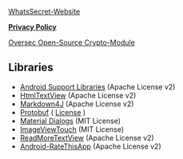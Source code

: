 [WhatsSecret-Website](https://www.whatsapp.oversec.io)

**[Privacy Policy](https://www.oversec.io/policy.html)**

[Oversec Open-Source Crypto-Module](https://github.com/oversecio/oversec-crypto)

## Libraries
  * [Android Support Libraries](http://developer.android.com/tools/support-library/index.html) (Apache License v2)
  * [HtmlTextView](https://github.com/sufficientlysecure/html-textview) (Apache License v2)
  * [Markdown4J](https://github.com/jdcasey/markdown4j) (Apache License v2)
  * [Protobuf](https://github.com/google/protobuf) ( [License](https://raw.githubusercontent.com/google/protobuf/v3.0.0-beta-3/LICENSE) )
  * [Material Dialogs](https://github.com/afollestad/material-dialogs) (MIT License)
  * [ImageViewTouch](https://github.com/sephiroth74/ImageViewZoom) (MIT License)
  * [ReadMoreTextView](https://github.com/borjabravo10/ReadMoreTextView) (Apache License v2)
  * [Android-RateThisApp](https://github.com/kobakei/Android-RateThisApp)  (Apache License v2)


